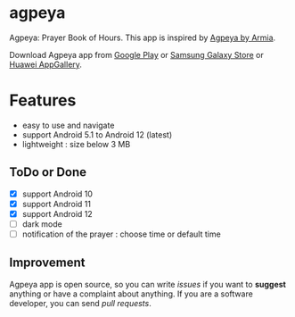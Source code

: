 # agpeya
 Agpeya: Prayer Book of Hours. This app is inspired by [Agpeya by Armia](https://play.google.com/store/apps/details?id=com.coptsonline.agpeya).
 
 Download Agpeya app from [Google Play](https://play.google.com/store/apps/details?id=com.softwarepharaoh.agpeya) or [Samsung Galaxy Store](https://galaxy.store/agpeya) or [Huawei AppGallery](https://appgallery.cloud.huawei.com/ag/n/app/C105039643?channelId=agpeya&id=8c4974399ed54f9c820e5b5a6fbce4a8&s=2F8958B2459A92B4D6694B856BE386F8C719CCBBB64C2F2AD638E53CAA3C9E98&detailType=0&v=&callType=AGDLINK&installType=0000).
 
 # Features
 - easy to use and navigate
 - support Android 5.1 to Android 12 (latest)
 - lightweight : size below 3 MB


## ToDo or Done
- [x] support Android 10
- [x] support Android 11
- [x] support Android 12
- [ ] dark mode
- [ ] notification of the prayer : choose time or default time

## Improvement

Agpeya app is open source, so you can write _issues_ if you want to __suggest__ anything or have a complaint about anything. If you are a software developer, you can send _pull requests_.

